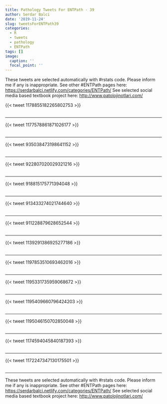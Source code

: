 ```yaml
---
title: Pathology Tweets For ENTPath - 39
author: Serdar Balci
date: '2019-11-24'
slug: tweetsForENTPath39
categories:
  - R
  - tweets
  - pathology
  - ENTPath
tags: []
image:
  caption: ''
  focal_point: ''
---
```



These tweets are selected automatically with #rstats code. Please inform me if any is inappropriate.
See other #ENTPath pages here: https://serdarbalci.netlify.com/categories/ENTPath/ 
See selected social media based textbook project here: http://www.patolojinotlari.com/

{{< tweet 1178855182265802753 >}}
<br>
<br>
<hr>
{{< tweet 1177578861871026177 >}}
<br>
<br>
<hr>
{{< tweet 935038473198641152 >}}
<br>
<br>
<hr>
{{< tweet 922807020029321216 >}}
<br>
<br>
<hr>
{{< tweet 918815175771394048 >}}
<br>
<br>
<hr>
{{< tweet 913433274021744640 >}}
<br>
<br>
<hr>
{{< tweet 911228879628652544 >}}
<br>
<br>
<hr>
{{< tweet 1139291386925277186 >}}
<br>
<br>
<hr>
{{< tweet 1197853510693462016 >}}
<br>
<br>
<hr>
{{< tweet 1195331735959068672 >}}
<br>
<br>
<hr>
{{< tweet 1195409660796424203 >}}
<br>
<br>
<hr>
{{< tweet 1195046150702850048 >}}
<br>
<br>
<hr>
{{< tweet 1174594045840187393 >}}
<br>
<br>
<hr>
{{< tweet 1172247347130175501 >}}
<br>
<br>
<hr>


These tweets are selected automatically with #rstats code. Please inform me if any is inappropriate.
See other #ENTPath pages here: https://serdarbalci.netlify.com/categories/ENTPath/ 
See selected social media based textbook project here: http://www.patolojinotlari.com/
